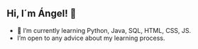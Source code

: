 ## Hi, I´m Ángel! 👋

<ul>
  <li>🌱 I’m currently learning Python, Java, SQL, HTML, CSS, JS.</li>
  <li>I’m open to any advice about my learning process.</li>
</ul>

